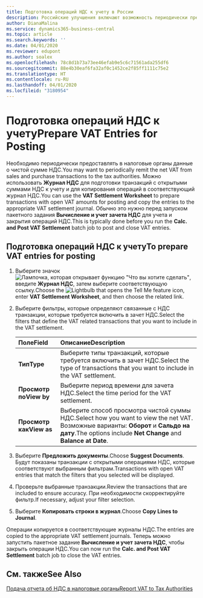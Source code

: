 ```yaml
---
title: Подготовка операций НДС к учету в России
description: Российские улучшения включают возможность периодически предоставлять в налоговые органы данные о чистой сумме НДС покупок или продаж.
author: DianaMalina
ms.service: dynamics365-business-central
ms.topic: article
ms.search.keywords: ''
ms.date: 04/01/2020
ms.reviewer: edupont
ms.author: soalex
ms.openlocfilehash: 78c8d1b73a73ee46efab9e5c6c71561ada255df6
ms.sourcegitcommit: 88e4b30eaf6fa32af0c1452ce2f85ff1111c75e2
ms.translationtype: HT
ms.contentlocale: ru-RU
ms.lasthandoff: 04/01/2020
ms.locfileid: "3180954"
---
```

# <a name="prepare-vat-entries-for-posting"></a><span data-ttu-id="1dc9f-103">Подготовка операций НДС к учету</span><span class="sxs-lookup"><span data-stu-id="1dc9f-103">Prepare VAT Entries for Posting</span></span>

<span data-ttu-id="1dc9f-104">Необходимо периодически предоставлять в налоговые органы данные о чистой сумме НДС.</span><span class="sxs-lookup"><span data-stu-id="1dc9f-104">You may want to periodically remit the net VAT from sales and purchase transactions to the tax authorities.</span></span> <span data-ttu-id="1dc9f-105">Можно использовать **Журнал НДС** для подготовки транзакций с открытыми суммами НДС к учету и для копирования операций в соответствующий журнал НДС.</span><span class="sxs-lookup"><span data-stu-id="1dc9f-105">You can use the **VAT Settlement Worksheet** to prepare transactions with open VAT amounts for posting and copy the entries to the appropriate VAT settlement journal.</span></span> <span data-ttu-id="1dc9f-106">Обычно это нужно перед запуском пакетного задания **Вычисление и учет зачета НДС** для учета и закрытия операций НДС.</span><span class="sxs-lookup"><span data-stu-id="1dc9f-106">This is typically done before you run the **Calc. and Post VAT Settlement** batch job to post and close VAT entries.</span></span>

## <a name="to-prepare-vat-entries-for-posting"></a><span data-ttu-id="1dc9f-107">Подготовка операций НДС к учету</span><span class="sxs-lookup"><span data-stu-id="1dc9f-107">To prepare VAT entries for posting</span></span>

1. <span data-ttu-id="1dc9f-108">Выберите значок ![Лампочка, которая открывает функцию "Что вы хотите сделать"](../../media/ui-search/search_small.png "Что вы хотите сделать"), введите **Журнал НДС**, затем выберите соответствующую ссылку.</span><span class="sxs-lookup"><span data-stu-id="1dc9f-108">Choose the ![Lightbulb that opens the Tell Me feature](../../media/ui-search/search_small.png "Tell me what you want to do") icon, enter **VAT Settlement Worksheet**, and then choose the related link.</span></span>

2. <span data-ttu-id="1dc9f-109">Выберите фильтры, которые определяют связанные с НДС транзакции, которые требуется включить в зачет НДС.</span><span class="sxs-lookup"><span data-stu-id="1dc9f-109">Select the filters that define the VAT related transactions that you want to include in the VAT settlement.</span></span>

   | <span data-ttu-id="1dc9f-110">Поле</span><span class="sxs-lookup"><span data-stu-id="1dc9f-110">Field</span></span>       | <span data-ttu-id="1dc9f-111">Описание</span><span class="sxs-lookup"><span data-stu-id="1dc9f-111">Description</span></span>                                                  |
   | :---------- | :----------------------------------------------------------- |
   | <span data-ttu-id="1dc9f-112">**Тип**</span><span class="sxs-lookup"><span data-stu-id="1dc9f-112">**Type**</span></span>    | <span data-ttu-id="1dc9f-113">Выберите типы транзакций, которые требуется включить в зачет НДС.</span><span class="sxs-lookup"><span data-stu-id="1dc9f-113">Select the type of transactions that you want to include in the VAT settlement.</span></span> |
   | <span data-ttu-id="1dc9f-114">**Просмотр по**</span><span class="sxs-lookup"><span data-stu-id="1dc9f-114">**View by**</span></span> | <span data-ttu-id="1dc9f-115">Выберите период времени для зачета НДС.</span><span class="sxs-lookup"><span data-stu-id="1dc9f-115">Select the time period for the VAT settlement.</span></span>               |
   | <span data-ttu-id="1dc9f-116">**Просмотр как**</span><span class="sxs-lookup"><span data-stu-id="1dc9f-116">**View as**</span></span> | <span data-ttu-id="1dc9f-117">Выберите способ просмотра чистой суммы НДС.</span><span class="sxs-lookup"><span data-stu-id="1dc9f-117">Select how you want to view the net VAT.</span></span> <span data-ttu-id="1dc9f-118">Возможные варианты: **Оборот** и **Сальдо на дату**.</span><span class="sxs-lookup"><span data-stu-id="1dc9f-118">The options include **Net Change** and **Balance at Date**.</span></span> |

3. <span data-ttu-id="1dc9f-119">Выберите **Предложить документы**.</span><span class="sxs-lookup"><span data-stu-id="1dc9f-119">Choose **Suggest Documents**.</span></span> <span data-ttu-id="1dc9f-120">Будут показаны транзакции с открытыми операциями НДС, которые соответствуют выбранным фильтрам.</span><span class="sxs-lookup"><span data-stu-id="1dc9f-120">Transactions with open VAT entries that match the filters that you selected will be displayed.</span></span>

4. <span data-ttu-id="1dc9f-121">Проверьте выбранные транзакции.</span><span class="sxs-lookup"><span data-stu-id="1dc9f-121">Review the transactions that are included to ensure accuracy.</span></span> <span data-ttu-id="1dc9f-122">При необходимости скорректируйте фильтр.</span><span class="sxs-lookup"><span data-stu-id="1dc9f-122">If necessary, adjust your filter selection.</span></span>

5. <span data-ttu-id="1dc9f-123">Выберите **Копировать строки в журнал**.</span><span class="sxs-lookup"><span data-stu-id="1dc9f-123">Choose **Copy Lines to Journal**.</span></span>

<span data-ttu-id="1dc9f-124">Операции копируется в соответствующие журналы НДС.</span><span class="sxs-lookup"><span data-stu-id="1dc9f-124">The entries are copied to the appropriate VAT settlement journals.</span></span> <span data-ttu-id="1dc9f-125">Теперь можно запустить пакетное задание **Вычисление и учет зачета НДС**, чтобы закрыть операции НДС.</span><span class="sxs-lookup"><span data-stu-id="1dc9f-125">You can now run the **Calc. and Post VAT Settlement** batch job to close the VAT entries.</span></span>

## <a name="see-also"></a><span data-ttu-id="1dc9f-126">См. также</span><span class="sxs-lookup"><span data-stu-id="1dc9f-126">See Also</span></span>

[<span data-ttu-id="1dc9f-127">Подача отчета об НДС в налоговые органы</span><span class="sxs-lookup"><span data-stu-id="1dc9f-127">Report VAT to Tax Authorities</span></span>](../../finance-how-report-vat.md)  
